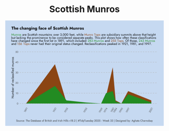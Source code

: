 <h1 align="center">Scottish Munros</h1>

<div align="center">
  <img src="plots/scottish_munros.png" alt="My Plot" width="650" />
</div>
